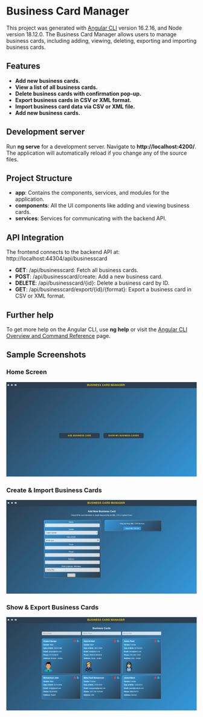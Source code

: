 # Business Card Manager

This project was generated with [Angular CLI](https://github.com/angular/angular-cli) version 16.2.16, and Node version 18.12.0.
The Business Card Manager allows users to manage business cards, including adding, viewing, deleting, exporting and importing business cards.

## Features

- **Add new business cards.**
- **View a list of all business cards.**
- **Delete business cards with confirmation pop-up.**
- **Export business cards in CSV or XML format.**
- **Import business card data via CSV or XML file.**
- **Add new business cards.**

## Development server

Run **ng serve** for a development server. Navigate to **http://localhost:4200/**. The application will automatically reload if you change any of the source files.

## Project Structure

- **app**: Contains the components, services, and modules for the application.
- **components**: All the UI components like adding and viewing business cards.
- **services**: Services for communicating with the backend API.

## API Integration

The frontend connects to the backend API at: http://localhost:44304/api/businesscard

- **GET**: /api/businesscard: Fetch all business cards.
- **POST**: /api/businesscard/create: Add a new business card.
- **DELETE**: /api/businesscard/{id}: Delete a business card by ID.
- **GET**: /api/businesscard/export/{id}/{format}: Export a business card in CSV or XML format.

## Further help

To get more help on the Angular CLI, use **ng help** or visit the [Angular CLI Overview and Command Reference](https://angular.io/cli) page.

## Sample Screenshots

### Home Screen
![Home Screen](https://github.com/qarqaz/BusinessCardManagerFrontend/blob/StableReleaseV1/src/assets/Home.png)

### Create & Import Business Cards
![Create & Import Business Cards](https://github.com/qarqaz/BusinessCardManagerFrontend/blob/StableReleaseV1/src/assets/CreateImport.png)

### Show & Export Business Cards
![Show & Export Business Cards](https://github.com/qarqaz/BusinessCardManagerFrontend/blob/StableReleaseV1/src/assets/ShowExport.png)


